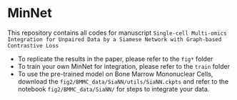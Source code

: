 # MinNet
This repository contains all codes for manuscript `Single-cell Multi-omics Integration for Unpaired Data by a Siamese Network with Graph-based Contrastive Loss`

- To replicate the results in the paper, please refer to the ``fig*`` folder
- To train your own MinNet for integration, please refer to the ``train`` folder
- To use the pre-trained model on Bone Marrow Mononuclear Cells, download the ``fig2/BMMC_data/SiaNN/utils/SiaNN.ckpts`` and refer to the notebook ``fig2/BMMC_data/SiaNN/`` for steps to integrate your data.
